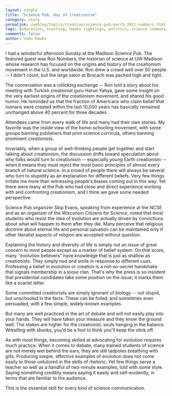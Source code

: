 ```yaml
---
layout: single 
title: "Science Pub, day of creationism" 
category: story
permalink: /weblog/topics/creation/science-pub-march-2011-numbers.html
tags: [education, teaching, Hawks sightings, politics, science communication, creationism] 
comments: false 
author: John Hawks 
---
```



I had a wonderful afternoon Sunday at the Madison Science Pub. The featured guest was Ron Numbers, the historian of science at UW-Madison whose research has focused on the origins and history of the creationism movement in the U.S. and worldwide. Ron drew a crowd well over 50 people -- I didn't count, but the large salon at Brocach was packed high and tight. 

The conversation was a rollicking exchange -- Ron told a story about his meeting with Turkish creationist guru Harun Yahya, gave some insight on the very earliest origins of the creationism movement, and shared his good humor. He reminded us that the fraction of Americans who claim belief that humans were created within the last 10,000 years has basically remained unchanged above 40 percent for three decades. 

Attendees came from every walk of life and many had their own stories. My favorite was the inside view of the home-schooling movement, with some groups banning publishers that print science curricula, others banning prominent creationists. 

Invariably, when a group of well-thinking people get together and start talking about creationism, the discussion drifts toward speculation about why folks would turn to creationism -- especially young Earth creationism -- when it means they must reject the most basic principles of almost every branch of natural science. In a crowd of people there will always be several who turn to stupidity as an explanation for different beliefs. Very few things irritate me more than witnessing people's biases coming out in this way. Yet there were many at the Pub who had close and direct experience working with and confronting creationism, and I think we gave some needed perspective. 


Science Pub organizer Skip Evans, speaking from experience at the NCSE and as an organizer of the Wisconsin Citizens for Science, noted that most students who resist the idea of evolution are actually driven by convictions about what will happen to them after they die. Many perceive that religious doctrine about eternal life and personal salvation can be maintained only if other literalist aspects of religion are accepted without question. 

Explaining the history and diversity of life is simply not an issue of great concern to most people except as a marker of belief system. On that score, many "evolution believers" have knowledge that is just as shallow as creationists. They simply nod and smile in response to different cues. Professing a belief in evolution or creation is a not-so-secret handshake that signals membership in a loose clan. That's why the press is so insistent that presidential candidates take some position on the issue; it marks them like a scarlet letter. 

Some committed creationists are simply ignorant of biology -- not stupid, but unschooled in the facts. These can be foiled, and sometimes even persuaded, with a few simple, widely-known examples.

But many are well practiced in the art of debate and will not easily play into your hands. They will have taken your measure and they know the ground well. The stakes are higher for the creationist, souls hanging in the balance. Wrestling with skunks, you'd be a fool to think you'll keep the stink off. 

As with most things, becoming skilled at advocating for evolution requires much practice. When it comes to debate, many trained students of science are not merely wet behind the ears, they are still tadpoles breathing with gills. Producing simple, effective examples of evolution does not come easily to those untutored in the skills of rhetoric. Yet few things serve a teacher so well as a handful of two-minute examples, told with some style. Saying something credibly means saying it easily and self-evidently, in terms that are familiar to the audience. 

This is the essential skill for every kind of science communication. 


